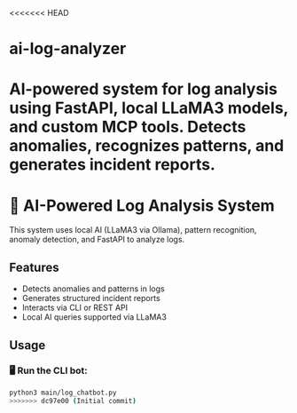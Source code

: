<<<<<<< HEAD
# ai-log-analyzer
AI-powered system for log analysis using FastAPI, local LLaMA3 models, and custom MCP tools. Detects anomalies, recognizes patterns, and generates incident reports.
=======
# 🧠 AI-Powered Log Analysis System

This system uses local AI (LLaMA3 via Ollama), pattern recognition, anomaly detection, and FastAPI to analyze logs.

## Features
- Detects anomalies and patterns in logs
- Generates structured incident reports
- Interacts via CLI or REST API
- Local AI queries supported via LLaMA3

## Usage

### 🖥️ Run the CLI bot:
```bash
python3 main/log_chatbot.py
>>>>>>> dc97e00 (Initial commit)
